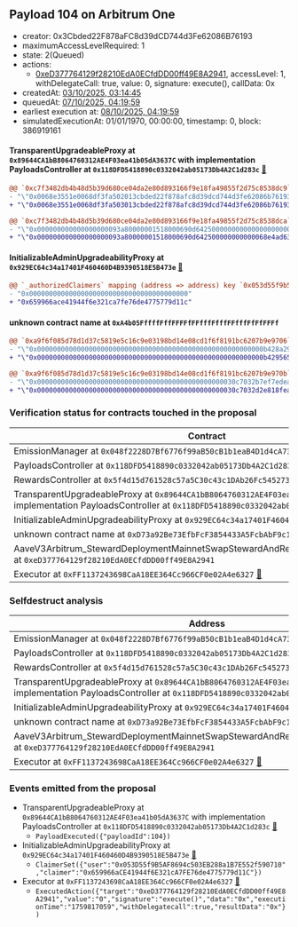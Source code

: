 ## Payload 104 on Arbitrum One

- creator: 0x3Cbded22F878aFC8d39dCD744d3Fe62086B76193
- maximumAccessLevelRequired: 1
- state: 2(Queued)
- actions:
  - [0xeD377764129f28210EdA0ECfdDD00ff49E8A2941](https://arbiscan.io/address/0xeD377764129f28210EdA0ECfdDD00ff49E8A2941), accessLevel: 1, withDelegateCall: true, value: 0, signature: execute(), callData: 0x
- createdAt: [03/10/2025, 03:14:45](https://arbiscan.io/tx/0xf20a33d2aa43134f2e6b622f06bc1bd0269da2db2b1a19e357394c9280e9ac48)
- queuedAt: [07/10/2025, 04:19:59](https://arbiscan.io/tx/0x2cbaa6849094230f2707164cd51fbb79247157dd5a52f2e715fba0a07b5d09b8)
- earliest execution at: [08/10/2025, 04:19:59](https://www.epochconverter.com/countdown?q=1759897199)
- simulatedExecutionAt: 01/01/1970, 00:00:00, timestamp: 0, block: 386919161
#### TransparentUpgradeableProxy at `0x89644CA1bB8064760312AE4F03ea41b05dA3637C` with implementation PayloadsController at `0x118DFD5418890c0332042ab05173Db4A2C1d283c` [:ghost:](https://github.com/bgd-labs/aave-address-book  "GovernanceV3Arbitrum.PAYLOADS_CONTROLLER")

```diff
@@ `0xc7f3482db4b48d5b39d680ce04da2e80d893166f9e18fa49855f2d75c8538dc9` raw  @@
- "\"0x0068e3551e0068df3fa502013cbded22f878afc8d39dcd744d3fe62086b76193\""
+ "\"0x0068e3551e0068df3fa503013cbded22f878afc8d39dcd744d3fe62086b76193\""

@@ `0xc7f3482db4b48d5b39d680ce04da2e80d893166f9e18fa49855f2d75c8538dca` raw  @@
- "\"0x000000000000000000093a80000001518000690d642500000000000000000000\""
+ "\"0x000000000000000000093a80000001518000690d642500000000000068e4ad63\""

```
#### InitializableAdminUpgradeabilityProxy at `0x929EC64c34a17401F460460D4B9390518E5B473e` [:ghost:](https://github.com/bgd-labs/aave-address-book  "AaveV3Arbitrum.DEFAULT_INCENTIVES_CONTROLLER")

```diff
@@ `_authorizedClaimers` mapping (address => address) key `0x053d55f9b5af8694c503eb288a1b7e552f590710` @@
- "0x0000000000000000000000000000000000000000"
+ "0x659966ace41944f6e321ca7fe76de4775779d11c"

```
#### unknown contract name at `0xA4b05FffffFffFFFFfFFfffFfffFFfffFfFfFFFf`

```diff
@@ `0xa9f6f085d78d1d37c5819e5c16c9e03198bd14e08cd1f6f8191bc6207b9e9706` raw  @@
- "\"0x000000000000000000000000000000000000000000000000000000000b428a29\""
+ "\"0x000000000000000000000000000000000000000000000000000000000b429565\""

@@ `0xa9f6f085d78d1d37c5819e5c16c9e03198bd14e08cd1f6f8191bc6207b9e970b` raw  @@
- "\"0x00000000000000000000000000000000000000000000000030c7032b7ef7edea\""
+ "\"0x00000000000000000000000000000000000000000000000030c7032d2e818fea\""

```
### Verification status for contracts touched in the proposal

| Contract | Status |
|---------|------------|
| EmissionManager at `0x048f2228D7Bf6776f99aB50cB1b1eaB4D1d4cA73` [:ghost:](https://github.com/bgd-labs/aave-address-book  "AaveV3Arbitrum.EMISSION_MANAGER") | Contract |
| PayloadsController at `0x118DFD5418890c0332042ab05173Db4A2C1d283c` | Contract |
| RewardsController at `0x5f4d15d761528c57a5C30c43c1DAb26Fc5452731` | Contract |
| TransparentUpgradeableProxy at `0x89644CA1bB8064760312AE4F03ea41b05dA3637C` with implementation PayloadsController at `0x118DFD5418890c0332042ab05173Db4A2C1d283c` [:ghost:](https://github.com/bgd-labs/aave-address-book  "GovernanceV3Arbitrum.PAYLOADS_CONTROLLER") | Contract |
| InitializableAdminUpgradeabilityProxy at `0x929EC64c34a17401F460460D4B9390518E5B473e` [:ghost:](https://github.com/bgd-labs/aave-address-book  "AaveV3Arbitrum.DEFAULT_INCENTIVES_CONTROLLER") | Contract |
| unknown contract name at `0xD73a92Be73EfbFcF3854433A5FcbAbF9c1316073` | EOA |
| AaveV3Arbitrum_StewardDeploymentMainnetSwapStewardAndRewardsSteward_20250821 at `0xeD377764129f28210EdA0ECfdDD00ff49E8A2941` | Contract |
| Executor at `0xFF1137243698CaA18EE364Cc966CF0e02A4e6327` [:ghost:](https://github.com/bgd-labs/aave-address-book  "AaveV3Arbitrum.ACL_ADMIN") | Contract |

### Selfdestruct analysis

| Address | Result |
|---------|------------|
| EmissionManager at `0x048f2228D7Bf6776f99aB50cB1b1eaB4D1d4cA73` [:ghost:](https://github.com/bgd-labs/aave-address-book  "AaveV3Arbitrum.EMISSION_MANAGER") | Safe |
| PayloadsController at `0x118DFD5418890c0332042ab05173Db4A2C1d283c` | Safe |
| RewardsController at `0x5f4d15d761528c57a5C30c43c1DAb26Fc5452731` | Safe |
| TransparentUpgradeableProxy at `0x89644CA1bB8064760312AE4F03ea41b05dA3637C` with implementation PayloadsController at `0x118DFD5418890c0332042ab05173Db4A2C1d283c` [:ghost:](https://github.com/bgd-labs/aave-address-book  "GovernanceV3Arbitrum.PAYLOADS_CONTROLLER") | DelegateCall |
| InitializableAdminUpgradeabilityProxy at `0x929EC64c34a17401F460460D4B9390518E5B473e` [:ghost:](https://github.com/bgd-labs/aave-address-book  "AaveV3Arbitrum.DEFAULT_INCENTIVES_CONTROLLER") | DelegateCall |
| unknown contract name at `0xD73a92Be73EfbFcF3854433A5FcbAbF9c1316073` | EOA |
| AaveV3Arbitrum_StewardDeploymentMainnetSwapStewardAndRewardsSteward_20250821 at `0xeD377764129f28210EdA0ECfdDD00ff49E8A2941` | Safe |
| Executor at `0xFF1137243698CaA18EE364Cc966CF0e02A4e6327` [:ghost:](https://github.com/bgd-labs/aave-address-book  "AaveV3Arbitrum.ACL_ADMIN") | DelegateCall |

### Events emitted from the proposal

- TransparentUpgradeableProxy at `0x89644CA1bB8064760312AE4F03ea41b05dA3637C` with implementation PayloadsController at `0x118DFD5418890c0332042ab05173Db4A2C1d283c` [:ghost:](https://github.com/bgd-labs/aave-address-book  "GovernanceV3Arbitrum.PAYLOADS_CONTROLLER")
  - `PayloadExecuted({"payloadId":104})`
- InitializableAdminUpgradeabilityProxy at `0x929EC64c34a17401F460460D4B9390518E5B473e` [:ghost:](https://github.com/bgd-labs/aave-address-book  "AaveV3Arbitrum.DEFAULT_INCENTIVES_CONTROLLER")
  - `ClaimerSet({"user":"0x053D55f9B5AF8694c503EB288a1B7E552f590710","claimer":"0x659966aCE41944f6E321cA7FE76de4775779d11C"})`
- Executor at `0xFF1137243698CaA18EE364Cc966CF0e02A4e6327` [:ghost:](https://github.com/bgd-labs/aave-address-book  "AaveV3Arbitrum.ACL_ADMIN")
  - `ExecutedAction({"target":"0xeD377764129f28210EdA0ECfdDD00ff49E8A2941","value":"0","signature":"execute()","data":"0x","executionTime":"1759817059","withDelegatecall":true,"resultData":"0x"})`
